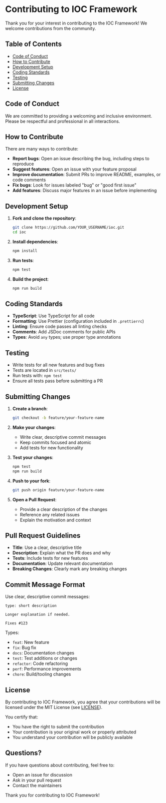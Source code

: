 # Contributing to IOC Framework

Thank you for your interest in contributing to the IOC Framework! We welcome contributions from the community.

## Table of Contents

- [Code of Conduct](#code-of-conduct)
- [How to Contribute](#how-to-contribute)
- [Development Setup](#development-setup)
- [Coding Standards](#coding-standards)
- [Testing](#testing)
- [Submitting Changes](#submitting-changes)
- [License](#license)

## Code of Conduct

We are committed to providing a welcoming and inclusive environment. Please be respectful and professional in all interactions.

## How to Contribute

There are many ways to contribute:

- **Report bugs**: Open an issue describing the bug, including steps to reproduce
- **Suggest features**: Open an issue with your feature proposal
- **Improve documentation**: Submit PRs to improve README, examples, or code comments
- **Fix bugs**: Look for issues labeled "bug" or "good first issue"
- **Add features**: Discuss major features in an issue before implementing

## Development Setup

1. **Fork and clone the repository**:

   ```bash
   git clone https://github.com/YOUR_USERNAME/ioc.git
   cd ioc
   ```

2. **Install dependencies**:

   ```bash
   npm install
   ```

3. **Run tests**:

   ```bash
   npm test
   ```

4. **Build the project**:
   ```bash
   npm run build
   ```

## Coding Standards

- **TypeScript**: Use TypeScript for all code
- **Formatting**: Use Prettier (configuration included in `.prettierrc`)
- **Linting**: Ensure code passes all linting checks
- **Comments**: Add JSDoc comments for public APIs
- **Types**: Avoid `any` types; use proper type annotations

## Testing

- Write tests for all new features and bug fixes
- Tests are located in `src/tests/`
- Run tests with: `npm test`
- Ensure all tests pass before submitting a PR

## Submitting Changes

1. **Create a branch**:

   ```bash
   git checkout -b feature/your-feature-name
   ```

2. **Make your changes**:
   - Write clear, descriptive commit messages
   - Keep commits focused and atomic
   - Add tests for new functionality

3. **Test your changes**:

   ```bash
   npm test
   npm run build
   ```

4. **Push to your fork**:

   ```bash
   git push origin feature/your-feature-name
   ```

5. **Open a Pull Request**:
   - Provide a clear description of the changes
   - Reference any related issues
   - Explain the motivation and context

## Pull Request Guidelines

- **Title**: Use a clear, descriptive title
- **Description**: Explain what the PR does and why
- **Tests**: Include tests for new features
- **Documentation**: Update relevant documentation
- **Breaking Changes**: Clearly mark any breaking changes

## Commit Message Format

Use clear, descriptive commit messages:

```
type: short description

Longer explanation if needed.

Fixes #123
```

Types:

- `feat`: New feature
- `fix`: Bug fix
- `docs`: Documentation changes
- `test`: Test additions or changes
- `refactor`: Code refactoring
- `perf`: Performance improvements
- `chore`: Build/tooling changes

## License

By contributing to IOC Framework, you agree that your contributions will be licensed under the MIT License (see [LICENSE](LICENSE)).

You certify that:

- You have the right to submit the contribution
- Your contribution is your original work or properly attributed
- You understand your contribution will be publicly available

## Questions?

If you have questions about contributing, feel free to:

- Open an issue for discussion
- Ask in your pull request
- Contact the maintainers

Thank you for contributing to IOC Framework!
